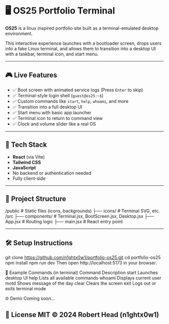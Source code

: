 # 🖥 OS25 Portfolio Terminal

**OS25** is a linux inspired portfolio site built as a terminal-emulated desktop environment.

This interactive experience launches with a bootloader screen, drops users into a fake Linux terminal, and allows them to transition into a desktop UI with a taskbar, terminal icon, and start menu.

---

## 🎮 Live Features

- ✅ Boot screen with animated service logs (Press `Enter` to skip)
- ✅ Terminal-style login shell (`guest@os25:~$`)
- ✅ Custom commands like `start`, `help`, `whoami`, and more
- ✅ Transition into a full desktop UI
- ✅ Start menu with basic app launcher
- ✅ Terminal icon to return to command view
- ✅ Clock and volume slider like a real OS

---

## 🚀 Tech Stack

- **React** (via Vite)
- **Tailwind CSS**
- **JavaScript**
- No backend or authentication needed
- Fully client-side

---

## 📁 Project Structure

/public # Static files (icons, backgrounds)
├── icons/ # Terminal SVG, etc.
/src
├── components/ # Terminal.jsx, BootScreen.jsx, Desktop.jsx
├── App.jsx # Routing logic
├── main.jsx # React entry point

---

## 🛠 Setup Instructions

git clone https://github.com/n1ghtx0w1/portfolio-os25.git
cd portfolio-os25
npm install
npm run dev
Then open http://localhost:5173 in your browser.

🧪 Example Commands (in terminal)
Command	Description
start	Launches desktop UI
help	Lists all available commands
whoami	Displays current user
motd	Shows message of the day
clear	Clears the screen
exit	Logs out or exits terminal mode

🌐 Demo
Coming soon...

📜 License
MIT © 2024 Robert Head (n1ghtx0w1)
---
